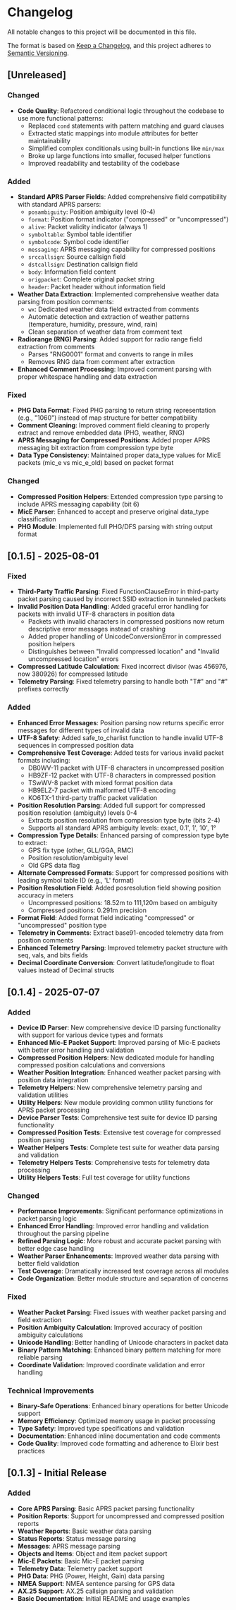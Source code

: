 # Changelog

All notable changes to this project will be documented in this file.

The format is based on [Keep a Changelog](https://keepachangelog.com/en/1.0.0/),
and this project adheres to [Semantic Versioning](https://semver.org/spec/v2.0.0.html).

## [Unreleased]

### Changed
- **Code Quality**: Refactored conditional logic throughout the codebase to use more functional patterns:
  - Replaced `cond` statements with pattern matching and guard clauses
  - Extracted static mappings into module attributes for better maintainability
  - Simplified complex conditionals using built-in functions like `min/max`
  - Broke up large functions into smaller, focused helper functions
  - Improved readability and testability of the codebase

### Added
- **Standard APRS Parser Fields**: Added comprehensive field compatibility with standard APRS parsers:
  - `posambiguity`: Position ambiguity level (0-4)
  - `format`: Position format indicator ("compressed" or "uncompressed")
  - `alive`: Packet validity indicator (always 1)
  - `symboltable`: Symbol table identifier
  - `symbolcode`: Symbol code identifier
  - `messaging`: APRS messaging capability for compressed positions
  - `srccallsign`: Source callsign field
  - `dstcallsign`: Destination callsign field
  - `body`: Information field content
  - `origpacket`: Complete original packet string
  - `header`: Packet header without information field
- **Weather Data Extraction**: Implemented comprehensive weather data parsing from position comments:
  - `wx`: Dedicated weather data field extracted from comments
  - Automatic detection and extraction of weather patterns (temperature, humidity, pressure, wind, rain)
  - Clean separation of weather data from comment text
- **Radiorange (RNG) Parsing**: Added support for radio range field extraction from comments
  - Parses "RNG0001" format and converts to range in miles
  - Removes RNG data from comment after extraction
- **Enhanced Comment Processing**: Improved comment parsing with proper whitespace handling and data extraction

### Fixed
- **PHG Data Format**: Fixed PHG parsing to return string representation (e.g., "1060") instead of map structure for better compatibility
- **Comment Cleaning**: Improved comment field cleaning to properly extract and remove embedded data (PHG, weather, RNG)
- **APRS Messaging for Compressed Positions**: Added proper APRS messaging bit extraction from compression type byte
- **Data Type Consistency**: Maintained proper data_type values for MicE packets (mic_e vs mic_e_old) based on packet format

### Changed
- **Compressed Position Helpers**: Extended compression type parsing to include APRS messaging capability (bit 6)
- **MicE Parser**: Enhanced to accept and preserve original data_type classification
- **PHG Module**: Implemented full PHG/DFS parsing with string output format

## [0.1.5] - 2025-08-01

### Fixed
- **Third-Party Traffic Parsing**: Fixed FunctionClauseError in third-party packet parsing caused by incorrect SSID extraction in tunneled packets
- **Invalid Position Data Handling**: Added graceful error handling for packets with invalid UTF-8 characters in position data
  - Packets with invalid characters in compressed positions now return descriptive error messages instead of crashing
  - Added proper handling of UnicodeConversionError in compressed position helpers
  - Distinguishes between "Invalid compressed location" and "Invalid uncompressed location" errors
- **Compressed Latitude Calculation**: Fixed incorrect divisor (was 456976, now 380926) for compressed latitude
- **Telemetry Parsing**: Fixed telemetry parsing to handle both "T#" and "#" prefixes correctly

### Added
- **Enhanced Error Messages**: Position parsing now returns specific error messages for different types of invalid data
- **UTF-8 Safety**: Added safe_to_charlist function to handle invalid UTF-8 sequences in compressed position data
- **Comprehensive Test Coverage**: Added tests for various invalid packet formats including:
  - DB0WV-11 packet with UTF-8 characters in uncompressed position
  - HB9ZF-12 packet with UTF-8 characters in compressed position  
  - TSwWV-8 packet with mixed format position data
  - HB9ELZ-7 packet with malformed UTF-8 encoding
  - KO6TX-1 third-party traffic packet validation
- **Position Resolution Parsing**: Added full support for compressed position resolution (ambiguity) levels 0-4
  - Extracts position resolution from compression type byte (bits 2-4)
  - Supports all standard APRS ambiguity levels: exact, 0.1', 1', 10', 1°
- **Compression Type Details**: Enhanced parsing of compression type byte to extract:
  - GPS fix type (other, GLL/GGA, RMC)
  - Position resolution/ambiguity level
  - Old GPS data flag
- **Alternate Compressed Formats**: Support for compressed positions with leading symbol table ID (e.g., 'L' format)
- **Position Resolution Field**: Added posresolution field showing position accuracy in meters
  - Uncompressed positions: 18.52m to 111,120m based on ambiguity
  - Compressed positions: 0.291m precision
- **Format Field**: Added format field indicating "compressed" or "uncompressed" position type
- **Telemetry in Comments**: Extract base91-encoded telemetry data from position comments
- **Enhanced Telemetry Parsing**: Improved telemetry packet structure with seq, vals, and bits fields
- **Decimal Coordinate Conversion**: Convert latitude/longitude to float values instead of Decimal structs

## [0.1.4] - 2025-07-07

### Added
- **Device ID Parser**: New comprehensive device ID parsing functionality with support for various device types and formats
- **Enhanced Mic-E Packet Support**: Improved parsing of Mic-E packets with better error handling and validation
- **Compressed Position Helpers**: New dedicated module for handling compressed position calculations and conversions
- **Weather Position Integration**: Enhanced weather packet parsing with position data integration
- **Telemetry Helpers**: New comprehensive telemetry parsing and validation utilities
- **Utility Helpers**: New module providing common utility functions for APRS packet processing
- **Device Parser Tests**: Comprehensive test suite for device ID parsing functionality
- **Compressed Position Tests**: Extensive test coverage for compressed position parsing
- **Weather Helpers Tests**: Complete test suite for weather data parsing and validation
- **Telemetry Helpers Tests**: Comprehensive tests for telemetry data processing
- **Utility Helpers Tests**: Full test coverage for utility functions

### Changed
- **Performance Improvements**: Significant performance optimizations in packet parsing logic
- **Enhanced Error Handling**: Improved error handling and validation throughout the parsing pipeline
- **Refined Parsing Logic**: More robust and accurate packet parsing with better edge case handling
- **Weather Parser Enhancements**: Improved weather data parsing with better field validation
- **Test Coverage**: Dramatically increased test coverage across all modules
- **Code Organization**: Better module structure and separation of concerns

### Fixed
- **Weather Packet Parsing**: Fixed issues with weather packet parsing and field extraction
- **Position Ambiguity Calculation**: Improved accuracy of position ambiguity calculations
- **Unicode Handling**: Better handling of Unicode characters in packet data
- **Binary Pattern Matching**: Enhanced binary pattern matching for more reliable parsing
- **Coordinate Validation**: Improved coordinate validation and error handling

### Technical Improvements
- **Binary-Safe Operations**: Enhanced binary operations for better Unicode support
- **Memory Efficiency**: Optimized memory usage in packet processing
- **Type Safety**: Improved type specifications and validation
- **Documentation**: Enhanced inline documentation and code comments
- **Code Quality**: Improved code formatting and adherence to Elixir best practices

## [0.1.3] - Initial Release

### Added
- **Core APRS Parsing**: Basic APRS packet parsing functionality
- **Position Reports**: Support for uncompressed and compressed position reports
- **Weather Reports**: Basic weather data parsing
- **Status Reports**: Status message parsing
- **Messages**: APRS message parsing
- **Objects and Items**: Object and item packet support
- **Mic-E Packets**: Basic Mic-E packet parsing
- **Telemetry Data**: Telemetry packet support
- **PHG Data**: PHG (Power, Height, Gain) data parsing
- **NMEA Support**: NMEA sentence parsing for GPS data
- **AX.25 Support**: AX.25 callsign parsing and validation
- **Basic Documentation**: Initial README and usage examples
